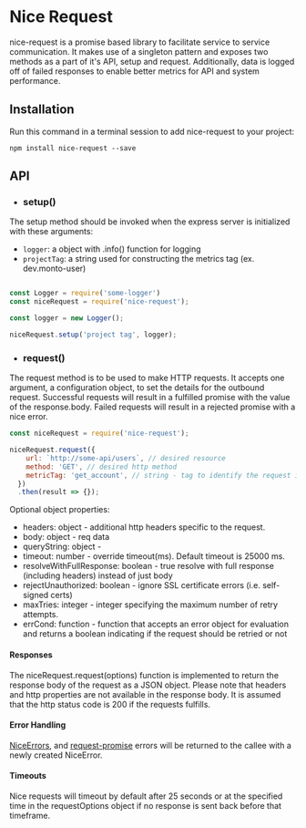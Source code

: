 # Nice Request

nice-request is a promise based library to facilitate service to service communication. It makes use of a singleton pattern and exposes two methods as a part of it's API, setup and request. Additionally, data is logged off of failed responses to enable better metrics for API and system performance.

## Installation

Run this command in a terminal session to add nice-request to your project:

```
npm install nice-request --save
```

## API

* ### setup()

The setup method should be invoked when the express server is initialized with these arguments:

* `logger`: a object with .info() function for logging
* `projectTag`: a string used for constructing the metrics tag (ex. dev.monto-user)

```javascript

const Logger = require('some-logger')
const niceRequest = require('nice-request');

const logger = new Logger();

niceRequest.setup('project tag', logger);
```

* ### request()

The request method is to be used to make HTTP requests. It accepts one argument, a configuration object, to set the details for the outbound request.
Successful requests will result in a fulfilled promise with the value of the response.body. Failed requests will result in a rejected promise with a nice error.

```javascript
const niceRequest = require('nice-request');

niceRequest.request({
    url: `http://some-api/users`, // desired resource
    method: 'GET', // desired http method
    metricTag: 'get_account', // string - tag to identify the request in the log (ex. 'create_user')
  })
  .then(result => {});
```

Optional object properties:

  + headers: object - additional http headers specific to the request.
  + body: object - req data
  + queryString: object -
  + timeout: number - override timeout(ms). Default timeout is 25000 ms.
  + resolveWithFullResponse: boolean - true resolve with full response (including headers) instead of just body
  + rejectUnauthorized: boolean - ignore SSL certificate errors (i.e. self-signed certs)
  + maxTries: integer - integer specifying the maximum number of retry attempts.
  + errCond: function - function that accepts an error object for evaluation and returns a boolean indicating if the request should be retried or not


#### Responses

The niceRequest.request(options) function is implemented to return the response body of the request as a JSON object. Please note that headers and http properties are not available in the response body. It is assumed that the http status code is 200 if the requests fulfills.

#### Error Handling

[NiceErrors](https://www.npmjs.com/package/nice-http-error), and [request-promise](https://www.npmjs.com/package/request-promise-json) errors will be returned to the callee with a newly created NiceError.

#### Timeouts

Nice requests will timeout by default after 25 seconds or at the specified time in the requestOptions object if no response is sent back before that timeframe.
